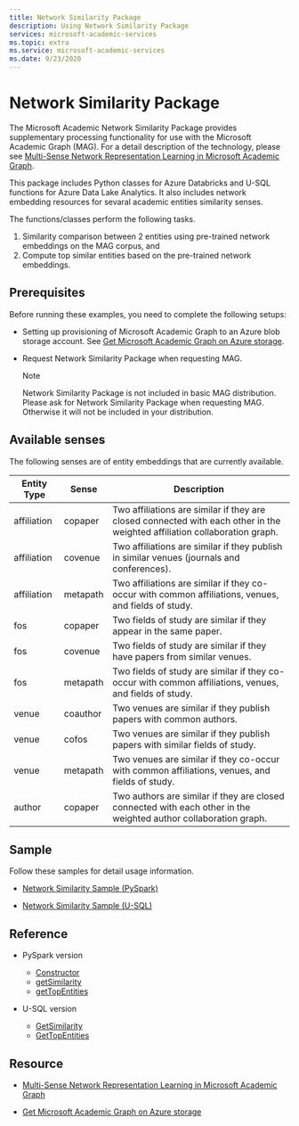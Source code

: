 ```yaml
---
title: Network Similarity Package
description: Using Network Similarity Package
services: microsoft-academic-services
ms.topic: extra
ms.service: microsoft-academic-services
ms.date: 9/23/2020
---
```

# Network Similarity Package

The Microsoft Academic Network Similarity Package provides supplementary processing functionality for use with the Microsoft Academic Graph (MAG). For a detail description of the technology, please see [Multi-Sense Network Representation Learning in Microsoft Academic Graph](https://www.microsoft.com/research/project/academic/articles/multi-sense-network-representation-learning-in-microsoft-academic-graph/).

This package includes Python classes for Azure Databricks and U-SQL functions for Azure Data Lake Analytics. It also includes network embedding resources for sevaral academic entities similarity senses.

The functions/classes perform the following tasks.

1. Similarity comparison between 2 entities using pre-trained network embeddings on the MAG corpus, and
2. Compute top similar entities based on the pre-trained network embeddings.

## Prerequisites

Before running these examples, you need to complete the following setups:

* Setting up provisioning of Microsoft Academic Graph to an Azure blob storage account. See [Get Microsoft Academic Graph on Azure storage](get-started-setup-provisioning.md).

* Request Network Similarity Package when requesting MAG.

  > [!NOTE]
  > Network Similarity Package is not included in basic MAG distribution. Please ask for Network Similarity Package when requesting MAG. Otherwise it will not be included in your distribution.

## Available senses

The following senses are of entity embeddings that are currently available.
 
  |Entity Type|Sense|Description|
  |---|---|---|
  | affiliation | copaper | Two affiliations are similar if they are closed connected with each other in the weighted affiliation collaboration graph.|
  | affiliation | covenue | Two affiliations are similar if they publish in similar venues (journals and conferences).|
  | affiliation | metapath | Two affiliations are similar if they co-occur with common affiliations, venues, and fields of study.|
  | fos | copaper | Two fields of study are similar if they appear in the same paper.|
  | fos | covenue | Two fields of study are similar if they have papers from similar venues.|
  | fos | metapath | Two fields of study are similar if they co-occur with common affiliations, venues, and fields of study.|
  | venue | coauthor | Two venues are similar if they publish papers with common authors.|
  | venue | cofos | Two venues are similar if they publish papers with similar fields of study.|
  | venue | metapath | Two venues are similar if they co-occur with common affiliations, venues, and fields of study.|
  | author | copaper | Two authors are similar if they are closed connected with each other in the weighted author collaboration graph.|

## Sample

Follow these samples for detail usage information.

- [Network Similarity Sample (PySpark)](network-similarity-databricks.md)

- [Network Similarity Sample (U-SQL)](network-similarity-analytics.md)

## Reference

- PySpark version
  - [Constructor](network-similarity-databricks-constructor.md)
  - [getSimilarity](network-similarity-databricks-getsimilarity.md)
  - [getTopEntities](network-similarity-databricks-gettopentities.md)

- U-SQL version
  - [GetSimilarity](network-similarity-analytics-getsimilarity.md)
  - [GetTopEntities](network-similarity-analytics-gettopentities.md)

## Resource

- [Multi-Sense Network Representation Learning in Microsoft Academic Graph](https://www.microsoft.com/research/project/academic/articles/multi-sense-network-representation-learning-in-microsoft-academic-graph/)

- [Get Microsoft Academic Graph on Azure storage](get-started-setup-provisioning.md)
